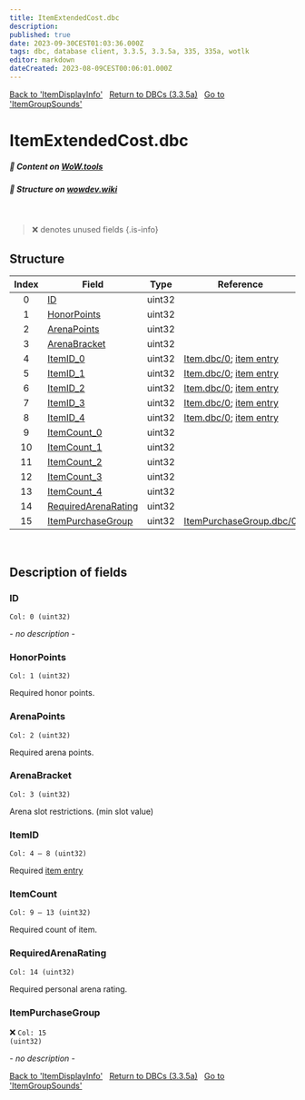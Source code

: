 ```yaml
---
title: ItemExtendedCost.dbc
description:
published: true
date: 2023-09-30CEST01:03:36.000Z
tags: dbc, database client, 3.3.5, 3.3.5a, 335, 335a, wotlk
editor: markdown
dateCreated: 2023-08-09CEST00:06:01.000Z
---
```

<a href="https://trinitycore.info/files/DBC/335/itemdisplayinfo" class="mt-5 v-btn v-btn--depressed v-btn--flat v-btn--outlined theme--light v-size--default darkblue--text text--lighten-3"><span class="v-btn__content"><i aria-hidden="true" class="v-icon notranslate v-icon--left mdi mdi-arrow-left theme--light"></i><span>Back to 'ItemDisplayInfo'</span></span></a>&nbsp;&nbsp;&nbsp;<a href="https://trinitycore.info/files/DBC/335/DBC" class="mt-5 v-btn v-btn--depressed v-btn--flat v-btn--outlined theme--light v-size--default darkblue--text text--lighten-3"><span class="v-btn__content"><i aria-hidden="true" class="v-icon notranslate v-icon--left mdi mdi-home-outline theme--light"></i><span>Return to DBCs (3.3.5a)</span></span></a>&nbsp;&nbsp;&nbsp;<a href="https://trinitycore.info/files/DBC/335/itemgroupsounds" class="mt-5 v-btn v-btn--depressed v-btn--flat v-btn--outlined theme--light v-size--default darkblue--text text--lighten-3"><span class="v-btn__content"><span>Go to 'ItemGroupSounds'</span><i aria-hidden="true" class="v-icon notranslate v-icon--right mdi mdi-arrow-right theme--light"></i></span></a>

# ItemExtendedCost.dbc
##### :open_book: Content on [WoW.tools](https://wow.tools/dbc/?dbc=itemextendedcost&build=3.3.5.12340)
##### :pencil: Structure on [wowdev.wiki](https://wowdev.wiki/DB/ItemExtendedCost)
&nbsp;

> :x: denotes unused fields
{.is-info}


## Structure

| Index | Field | Type | Reference |
| :---: | --- | :---: | --- |
| 0 | [ID](#id-alt) | uint32 |  |
| 1 | [HonorPoints](#honorpoints) | uint32 |  |
| 2 | [ArenaPoints](#arenapoints) | uint32 |  |
| 3 | [ArenaBracket](#arenabracket) | uint32 |  |
| 4 | [ItemID_0](#itemid) | uint32 | [Item.dbc/0](/files/DBC/335/item#id-alt); [item entry](/database/335/world/item_template#id-alt) |
| 5 | [ItemID_1](#itemid) | uint32 | [Item.dbc/0](/files/DBC/335/item#id-alt); [item entry](/database/335/world/item_template#id-alt) |
| 6 | [ItemID_2](#itemid) | uint32 | [Item.dbc/0](/files/DBC/335/item#id-alt); [item entry](/database/335/world/item_template#id-alt) |
| 7 | [ItemID_3](#itemid) | uint32 | [Item.dbc/0](/files/DBC/335/item#id-alt); [item entry](/database/335/world/item_template#id-alt) |
| 8 | [ItemID_4](#itemid) | uint32 | [Item.dbc/0](/files/DBC/335/item#id-alt); [item entry](/database/335/world/item_template#id-alt) |
| 9 | [ItemCount_0](#itemcount) | uint32 |  |
| 10 | [ItemCount_1](#itemcount) | uint32 |  |
| 11 | [ItemCount_2](#itemcount) | uint32 |  |
| 12 | [ItemCount_3](#itemcount) | uint32 |  |
| 13 | [ItemCount_4](#itemcount) | uint32 |  |
| 14 | [RequiredArenaRating](#requiredarenarating) | uint32 |  |
| 15 | [ItemPurchaseGroup](#itempurchasegroup) | uint32 | [ItemPurchaseGroup.dbc/0](/files/DBC/335/itempurchasegroup#id-alt) |
&nbsp;
## Description of fields

### ID <!-- {#id-alt} -->
<code>Col: 0 (uint32)</code>

*- no description -*
&nbsp;

### HonorPoints
<code>Col: 1 (uint32)</code>

Required honor points.
&nbsp;

### ArenaPoints
<code>Col: 2 (uint32)</code>

Required arena points.
&nbsp;

### ArenaBracket
<code>Col: 3 (uint32)</code>

Arena slot restrictions. (min slot value)
&nbsp;

### ItemID
<code>Col: 4 &ndash; 8 (uint32)</code>

Required [item entry](/database/335/world/item_template#id-alt)
&nbsp;

### ItemCount
<code>Col: 9 &ndash; 13 (uint32)</code>

Required count of item.
&nbsp;

### RequiredArenaRating
<code>Col: 14 (uint32)</code>

Required personal arena rating.
&nbsp;

### ItemPurchaseGroup
:x: <code>Col: 15 (uint32)</code>

*- no description -*
&nbsp;

<a href="https://trinitycore.info/files/DBC/335/itemdisplayinfo" class="mt-5 v-btn v-btn--depressed v-btn--flat v-btn--outlined theme--light v-size--default darkblue--text text--lighten-3"><span class="v-btn__content"><i aria-hidden="true" class="v-icon notranslate v-icon--left mdi mdi-arrow-left theme--light"></i><span>Back to 'ItemDisplayInfo'</span></span></a>&nbsp;&nbsp;&nbsp;<a href="https://trinitycore.info/files/DBC/335/DBC" class="mt-5 v-btn v-btn--depressed v-btn--flat v-btn--outlined theme--light v-size--default darkblue--text text--lighten-3"><span class="v-btn__content"><i aria-hidden="true" class="v-icon notranslate v-icon--left mdi mdi-home-outline theme--light"></i><span>Return to DBCs (3.3.5a)</span></span></a>&nbsp;&nbsp;&nbsp;<a href="https://trinitycore.info/files/DBC/335/itemgroupsounds" class="mt-5 v-btn v-btn--depressed v-btn--flat v-btn--outlined theme--light v-size--default darkblue--text text--lighten-3"><span class="v-btn__content"><span>Go to 'ItemGroupSounds'</span><i aria-hidden="true" class="v-icon notranslate v-icon--right mdi mdi-arrow-right theme--light"></i></span></a>
